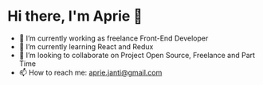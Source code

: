 # Hi there, I'm Aprie 👋

- 🔭 I’m currently working as freelance Front-End Developer
- 🌱 I’m currently learning React and Redux
- 👯 I’m looking to collaborate on Project Open Source, Freelance and Part Time
- 📫 How to reach me: aprie.janti@gmail.com

